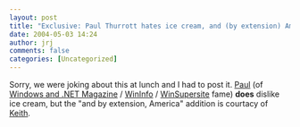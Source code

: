 ```yaml
---
layout: post
title: "Exclusive: Paul Thurrott hates ice cream, and (by extension) America"
date: 2004-05-03 14:24
author: jrj
comments: false
categories: [Uncategorized]
---
```

Sorry, we were joking about this at lunch and I had to post it. <a href="http://www.internet-nexus.com/" target="_blank">Paul</a> (of <a href="http://www.winnetmag.com" target="_blank">Windows and .NET Magazine</a> / <a href="http://www.wininformant.com" target="_blank">WinInfo</a> / <a href="http://www.winsupersite.com" target="_blank">WinSupersite</a> fame) **does** dislike ice cream, but the "and by extension, America" addition is courtacy of <a href="http://www.mmmblog.com" target="_blank">Keith</a>.
